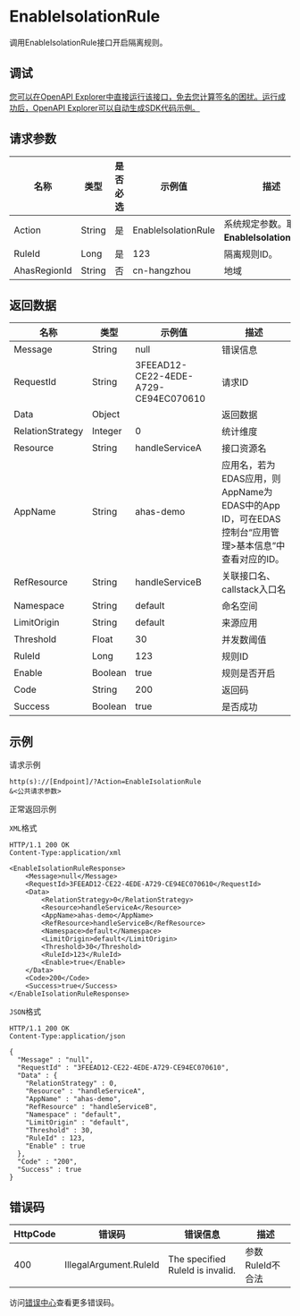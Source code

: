 # EnableIsolationRule

调用EnableIsolationRule接口开启隔离规则。

## 调试

[您可以在OpenAPI Explorer中直接运行该接口，免去您计算签名的困扰。运行成功后，OpenAPI Explorer可以自动生成SDK代码示例。](https://api.aliyun.com/#product=ahas-openapi&api=EnableIsolationRule&type=RPC&version=2019-09-01)

## 请求参数

|名称|类型|是否必选|示例值|描述|
|--|--|----|---|--|
|Action|String|是|EnableIsolationRule|系统规定参数。取值：**EnableIsolationRule**。 |
|RuleId|Long|是|123|隔离规则ID。 |
|AhasRegionId|String|否|cn-hangzhou|地域 |

## 返回数据

|名称|类型|示例值|描述|
|--|--|---|--|
|Message|String|null|错误信息 |
|RequestId|String|3FEEAD12-CE22-4EDE-A729-CE94EC070610|请求ID |
|Data|Object| |返回数据 |
|RelationStrategy|Integer|0|统计维度 |
|Resource|String|handleServiceA|接口资源名 |
|AppName|String|ahas-demo|应用名，若为EDAS应用，则AppName为EDAS中的App ID，可在EDAS控制台“应用管理\>基本信息”中查看对应的ID。 |
|RefResource|String|handleServiceB|关联接口名、callstack入口名 |
|Namespace|String|default|命名空间 |
|LimitOrigin|String|default|来源应用 |
|Threshold|Float|30|并发数阈值 |
|RuleId|Long|123|规则ID |
|Enable|Boolean|true|规则是否开启 |
|Code|String|200|返回码 |
|Success|Boolean|true|是否成功 |

## 示例

请求示例

```
http(s)://[Endpoint]/?Action=EnableIsolationRule
&<公共请求参数>
```

正常返回示例

`XML`格式

```
HTTP/1.1 200 OK
Content-Type:application/xml

<EnableIsolationRuleResponse>
    <Message>null</Message>
    <RequestId>3FEEAD12-CE22-4EDE-A729-CE94EC070610</RequestId>
    <Data>
        <RelationStrategy>0</RelationStrategy>
        <Resource>handleServiceA</Resource>
        <AppName>ahas-demo</AppName>
        <RefResource>handleServiceB</RefResource>
        <Namespace>default</Namespace>
        <LimitOrigin>default</LimitOrigin>
        <Threshold>30</Threshold>
        <RuleId>123</RuleId>
        <Enable>true</Enable>
    </Data>
    <Code>200</Code>
    <Success>true</Success>
</EnableIsolationRuleResponse>
```

`JSON`格式

```
HTTP/1.1 200 OK
Content-Type:application/json

{
  "Message" : "null",
  "RequestId" : "3FEEAD12-CE22-4EDE-A729-CE94EC070610",
  "Data" : {
    "RelationStrategy" : 0,
    "Resource" : "handleServiceA",
    "AppName" : "ahas-demo",
    "RefResource" : "handleServiceB",
    "Namespace" : "default",
    "LimitOrigin" : "default",
    "Threshold" : 30,
    "RuleId" : 123,
    "Enable" : true
  },
  "Code" : "200",
  "Success" : true
}
```

## 错误码

|HttpCode|错误码|错误信息|描述|
|--------|---|----|--|
|400|IllegalArgument.RuleId|The specified RuleId is invalid.|参数RuleId不合法|

访问[错误中心](https://error-center.aliyun.com/status/product/ahas-openapi)查看更多错误码。

